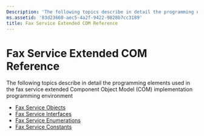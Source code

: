 ```yaml
---
Description: 'The following topics describe in detail the programming elements used in the fax service extended Component Object Model (COM) implementation programming environment'
ms.assetid: '83d23660-aec5-4a2f-9422-9828b7cc3189'
title: Fax Service Extended COM Reference
---
```


# Fax Service Extended COM Reference

The following topics describe in detail the programming elements used in the fax service extended Component Object Model (COM) implementation programming environment

-   [Fax Service Objects](-mfax-fax-service-objects.md)
-   [Fax Service Interfaces](-mfax-fax-service-interfaces.md)
-   [Fax Service Enumerations](-mfax-fax-service-enumerations.md)
-   [Fax Service Constants](-mfax-fax-service-constants.md)

 

 



